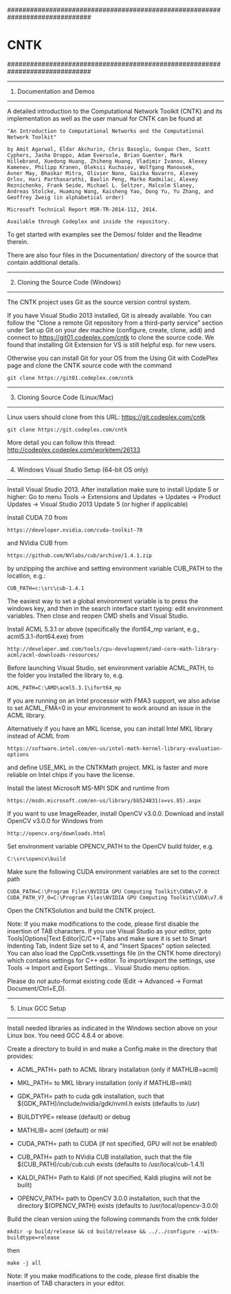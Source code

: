 ##############################################################################
#                                    CNTK                                    #
##############################################################################

-------------------------------
1. Documentation and Demos
-------------------------------

A detailed introduction to the Computational Network Toolkit (CNTK) and its
implementation as well as the user manual for CNTK can be found at

    "An Introduction to Computational Networks and the Computational
    Network Toolkit"

    by Amit Agarwal, Eldar Akchurin, Chris Basoglu, Guoguo Chen, Scott
    Cyphers, Jasha Droppo, Adam Eversole, Brian Guenter, Mark
    Hillebrand, Xuedong Huang, Zhiheng Huang, Vladimir Ivanov, Alexey
    Kamenev, Philipp Kranen, Oleksii Kuchaiev, Wolfgang Manousek,
    Avner May, Bhaskar Mitra, Olivier Nano, Gaizka Navarro, Alexey
    Orlov, Hari Parthasarathi, Baolin Peng, Marko Radmilac, Alexey
    Reznichenko, Frank Seide, Michael L. Seltzer, Malcolm Slaney,
    Andreas Stolcke, Huaming Wang, Kaisheng Yao, Dong Yu, Yu Zhang, and
    Geoffrey Zweig (in alphabetical order)

    Microsoft Technical Report MSR-TR-2014-112, 2014.

    Available through Codeplex and inside the repository.

To get started with examples see the Demos/ folder and the Readme therein.

There are also four files in the Documentation/ directory of the source
that contain additional details.


-------------------------------
2. Cloning the Source Code (Windows)
-------------------------------

The CNTK project uses Git as the source version control system.

If you have Visual Studio 2013 installed, Git is already
available. You can follow the "Clone a remote Git repository from a
third-party service" section under Set up Git on your dev machine
(configure, create, clone, add) and connect to
https://git01.codeplex.com/cntk to clone the source code. We found
that installing Git Extension for VS is still helpful esp. for new
users.

Otherwise you can install Git for your OS from the Using Git with
CodePlex page and clone the CNTK source code with the command

    git clone https://git01.codeplex.com/cntk


-------------------------------
3. Cloning Source Code (Linux/Mac)
-------------------------------

Linux users should clone from this URL: https://git.codeplex.com/cntk

    git clone https://git.codeplex.com/cntk

More detail you can follow this thread:
http://codeplex.codeplex.com/workitem/26133


-------------------------------
4. Windows Visual Studio Setup (64-bit OS only)
-------------------------------

Install Visual Studio 2013. After installation make sure to
install Update 5 or higher: Go to menu Tools -> Extensions and
Updates -> Updates -> Product Updates -> Visual Studio 2013 Update 5
(or higher if applicable)

Install CUDA 7.0 from

    https://developer.nvidia.com/cuda-toolkit-70

and NVidia CUB from

    https://github.com/NVlabs/cub/archive/1.4.1.zip

by unzipping the archive and setting environment variable CUB_PATH to the location, e.g.:

    CUB_PATH=c:\src\cub-1.4.1

The easiest way to set a global environment variable is to press the windows
key, and then in the search interface start typing: edit environment
variables. Then close and reopen CMD shells and Visual Studio.

Install ACML 5.3.1 or above (specifically the ifort64_mp variant, e.g.,
acml5.3.1-ifort64.exe) from

    http://developer.amd.com/tools/cpu-development/amd-core-math-library-acml/acml-downloads-resources/

Before launching Visual Studio, set environment variable ACML_PATH, to
the folder you installed the library to, e.g.

    ACML_PATH=C:\AMD\acml5.3.1\ifort64_mp

If you are running on an Intel processor with FMA3 support, we also
advise to set ACML_FMA=0 in your environment to work around an issue in
the ACML library.

Alternatively if you have an MKL license, you can install Intel MKL
library instead of ACML from

    https://software.intel.com/en-us/intel-math-kernel-library-evaluation-options

and define USE_MKL in the CNTKMath project. MKL is faster and more
reliable on Intel chips if you have the license.

Install the latest Microsoft MS-MPI SDK and runtime from

    https://msdn.microsoft.com/en-us/library/bb524831(v=vs.85).aspx

If you want to use ImageReader, install OpenCV v3.0.0. Download and
install OpenCV v3.0.0 for Windows from

    http://opencv.org/downloads.html

Set environment variable OPENCV_PATH to the OpenCV build folder, e.g.

    C:\src\opencv\build

Make sure the following CUDA environment variables are set to the correct path

    CUDA_PATH=C:\Program Files\NVIDIA GPU Computing Toolkit\CUDA\v7.0
    CUDA_PATH_V7_0=C:\Program Files\NVIDIA GPU Computing Toolkit\CUDA\v7.0 
    
Open the CNTKSolution and build the CNTK project.

Note: If you make modifications to the code, please first disable the
insertion of TAB characters. If you use Visual Studio as your editor,
goto Tools|Options|Text Editor|C/C++|Tabs and make sure it is set to
Smart Indenting Tab, Indent Size set to 4, and "Insert Spaces" option
selected. You can also load the CppCntk.vssettings file (in the CNTK
home directory) which contains settings for C++ editor. To
import/export the settings, use Tools -> Import and Export
Settings... Visual Studio menu option.

Please do *not* auto-format existing code (Edit -> Advanced -> Format
Document/Ctrl+E,D).


-------------------------------
5. Linux GCC Setup
-------------------------------

Install needed libraries as indicated in the Windows section above on
your Linux box. You need GCC 4.8.4 or above.

Create a directory to build in and make a Config.make in the
directory that provides:

   * ACML_PATH= path to ACML library installation (only if MATHLIB=acml)

   * MKL_PATH= to MKL library installation (only if MATHLIB=mkl)

   * GDK_PATH= path to cuda gdk installation, such that
$(GDK_PATH)/include/nvidia/gdk/nvml.h exists (defaults to /usr)

   * BUILDTYPE= release (default) or debug

   * MATHLIB= acml (default) or mkl

   * CUDA_PATH= path to CUDA (if not specified, GPU will not be
enabled)

  * CUB_PATH= path to NVidia CUB installation, such that the
file $(CUB_PATH)/cub/cub.cuh exists (defaults to /usr/local/cub-1.4.1)

  * KALDI_PATH= Path to Kaldi (if not specified, Kaldi plugins will
not be built)

  * OPENCV_PATH= path to OpenCV 3.0.0 installation, such that the
directory $(OPENCV_PATH) exists (defaults to /usr/local/opencv-3.0.0)
 
Build the clean version using the following commands from the cntk folder

    mkdir -p build/release && cd build/release && ../../configure --with-buildtype=release

then 
    
    make -j all

Note: If you make modifications to the code, please first disable the
insertion of TAB characters in your editor.
